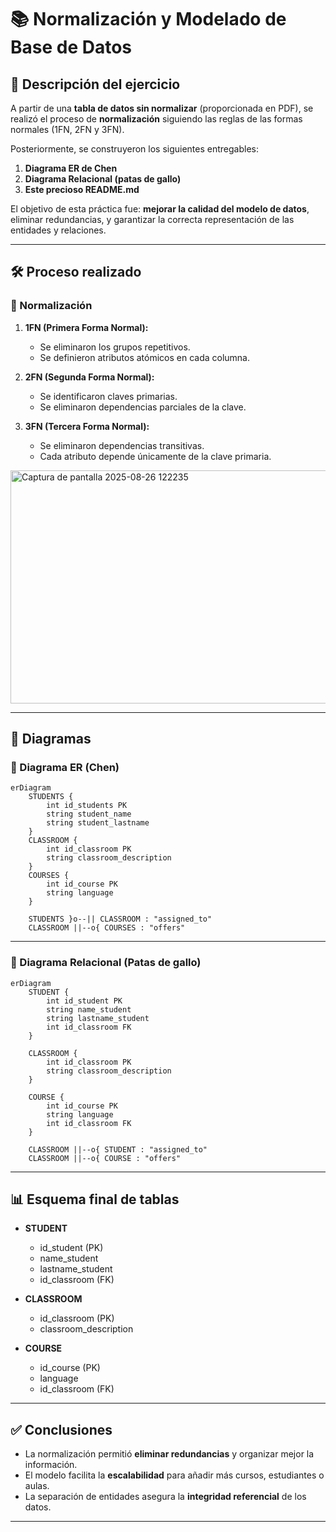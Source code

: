 # 📚 Normalización y Modelado de Base de Datos

## 📌 Descripción del ejercicio
A partir de una **tabla de datos sin normalizar** (proporcionada en PDF), se realizó el proceso de **normalización** siguiendo las reglas de las formas normales (1FN, 2FN y 3FN).  

Posteriormente, se construyeron los siguientes entregables:  
1. **Diagrama ER de Chen**  
2. **Diagrama Relacional (patas de gallo)**  
3. **Este precioso README.md**  

El objetivo de esta práctica fue: **mejorar la calidad del modelo de datos**, eliminar redundancias, y garantizar la correcta representación de las entidades y relaciones.

---

## 🛠️ Proceso realizado

### 🔹 Normalización
1. **1FN (Primera Forma Normal):**
   - Se eliminaron los grupos repetitivos.
   - Se definieron atributos atómicos en cada columna.

2. **2FN (Segunda Forma Normal):**
   - Se identificaron claves primarias.
   - Se eliminaron dependencias parciales de la clave.

3. **3FN (Tercera Forma Normal):**
   - Se eliminaron dependencias transitivas.
   - Cada atributo depende únicamente de la clave primaria.

<img width="1591" height="373" alt="Captura de pantalla 2025-08-26 122235" src="https://github.com/user-attachments/assets/0c3dc931-1aca-4d18-b5cc-246b50f890d7" />



---

## 📐 Diagramas

### 🔹 Diagrama ER (Chen)

```mermaid
erDiagram
    STUDENTS {
        int id_students PK
        string student_name
        string student_lastname
    }
    CLASSROOM {
        int id_classroom PK
        string classroom_description
    }
    COURSES {
        int id_course PK
        string language
    }

    STUDENTS }o--|| CLASSROOM : "assigned_to"
    CLASSROOM ||--o{ COURSES : "offers"
```

---

### 🔹 Diagrama Relacional (Patas de gallo)

```mermaid
erDiagram
    STUDENT {
        int id_student PK
        string name_student
        string lastname_student
        int id_classroom FK
    }

    CLASSROOM {
        int id_classroom PK
        string classroom_description
    }

    COURSE {
        int id_course PK
        string language
        int id_classroom FK
    }

    CLASSROOM ||--o{ STUDENT : "assigned_to"
    CLASSROOM ||--o{ COURSE : "offers"
```

---

## 📊 Esquema final de tablas

- **STUDENT**  
  - id_student (PK)  
  - name_student  
  - lastname_student  
  - id_classroom (FK)  

- **CLASSROOM**  
  - id_classroom (PK)  
  - classroom_description  

- **COURSE**  
  - id_course (PK)  
  - language  
  - id_classroom (FK)  

---

## ✅ Conclusiones
- La normalización permitió **eliminar redundancias** y organizar mejor la información.  
- El modelo facilita la **escalabilidad** para añadir más cursos, estudiantes o aulas.  
- La separación de entidades asegura la **integridad referencial** de los datos.  

---

